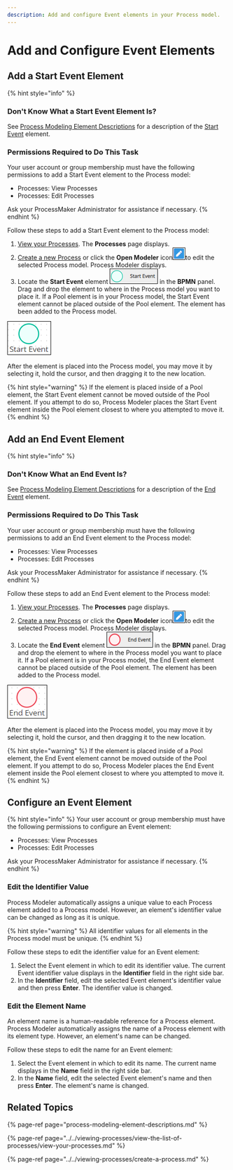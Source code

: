 ```yaml
---
description: Add and configure Event elements in your Process model.
---
```


# Add and Configure Event Elements

## Add a Start Event Element

{% hint style="info" %}
### Don't Know What a Start Event Element Is?

See [Process Modeling Element Descriptions](process-modeling-element-descriptions.md) for a description of the [Start Event](process-modeling-element-descriptions.md#start-event) element.

### Permissions Required to Do This Task

Your user account or group membership must have the following permissions to add a Start Event element to the Process model:

* Processes: View Processes
* Processes: Edit Processes

Ask your ProcessMaker Administrator for assistance if necessary.
{% endhint %}

Follow these steps to add a Start Event element to the Process model:

1. [View your Processes](https://processmaker.gitbook.io/processmaker-4-community/-LPblkrcFWowWJ6HZdhC/~/drafts/-LRhVZm0ddxDcGGdN5ZN/primary/designing-processes/viewing-processes/view-the-list-of-processes/view-your-processes#view-all-processes). The **Processes** page displays.
2. [Create a new Process](../../viewing-processes/create-a-process.md) or click the **Open Modeler** icon![](../../../.gitbook/assets/open-modeler-edit-icon-processes-page-processes.png)to edit the selected Process model. Process Modeler displays.
3. Locate the **Start Event** element ![](../../../.gitbook/assets/start-event-bpmn-side-bar-process-modeler-processes.png) in the **BPMN** panel. Drag and drop the element to where in the Process model you want to place it. If a Pool element is in your Process model, the Start Event element cannot be placed outside of the Pool element. The element has been added to the Process model.

![Start Event element](../../../.gitbook/assets/start-event-process-modeler-processes.png)

After the element is placed into the Process model, you may move it by selecting it, hold the cursor, and then dragging it to the new location.

{% hint style="warning" %}
If the element is placed inside of a Pool element, the Start Event element cannot be moved outside of the Pool element. If you attempt to do so, Process Modeler places the Start Event element inside the Pool element closest to where you attempted to move it.
{% endhint %}

## Add an End Event Element

{% hint style="info" %}
### Don't Know What an End Event Is?

See [Process Modeling Element Descriptions](process-modeling-element-descriptions.md) for a description of the [End Event](process-modeling-element-descriptions.md#end-event) element.

### Permissions Required to Do This Task

Your user account or group membership must have the following permissions to add an End Event element to the Process model:

* Processes: View Processes
* Processes: Edit Processes

Ask your ProcessMaker Administrator for assistance if necessary.
{% endhint %}

Follow these steps to add an End Event element to the Process model:

1. [View your Processes](https://processmaker.gitbook.io/processmaker-4-community/-LPblkrcFWowWJ6HZdhC/~/drafts/-LRhVZm0ddxDcGGdN5ZN/primary/designing-processes/viewing-processes/view-the-list-of-processes/view-your-processes#view-all-processes). The **Processes** page displays.
2. [Create a new Process](../../viewing-processes/create-a-process.md) or click the **Open Modeler** icon![](../../../.gitbook/assets/open-modeler-edit-icon-processes-page-processes.png)to edit the selected Process model. Process Modeler displays.
3. Locate the **End Event** element ![](../../../.gitbook/assets/end-event-bpmn-side-bar-process-modeler-processes.png) in the **BPMN** panel. Drag and drop the element to where in the Process model you want to place it. If a Pool element is in your Process model, the End Event element cannot be placed outside of the Pool element. The element has been added to the Process model.

![End Event element](../../../.gitbook/assets/end-event-process-modeler-processes.png)

After the element is placed into the Process model, you may move it by selecting it, hold the cursor, and then dragging it to the new location.

{% hint style="warning" %}
If the element is placed inside of a Pool element, the End Event element cannot be moved outside of the Pool element. If you attempt to do so, Process Modeler places the End Event element inside the Pool element closest to where you attempted to move it.
{% endhint %}

## Configure an Event Element

{% hint style="info" %}
Your user account or group membership must have the following permissions to configure an Event element:

* Processes: View Processes
* Processes: Edit Processes

Ask your ProcessMaker Administrator for assistance if necessary.
{% endhint %}

### Edit the Identifier Value

Process Modeler automatically assigns a unique value to each Process element added to a Process model. However, an element's identifier value can be changed as long as it is unique.

{% hint style="warning" %}
All identifier values for all elements in the Process model must be unique.
{% endhint %}

Follow these steps to edit the identifier value for an Event element:

1. Select the Event element in which to edit its identifier value. The current Event identifier value displays in the **Identifier** field in the right side bar.
2. In the **Identifier** field, edit the selected Event element's identifier value and then press **Enter**. The identifier value is changed.

### Edit the Element Name

An element name is a human-readable reference for a Process element. Process Modeler automatically assigns the name of a Process element with its element type. However, an element's name can be changed.

Follow these steps to edit the name for an Event element:

1. Select the Event element in which to edit its name. The current name displays in the **Name** field in the right side bar.
2. In the **Name** field, edit the selected Event element's name and then press **Enter**. The element's name is changed.

## Related Topics

{% page-ref page="process-modeling-element-descriptions.md" %}

{% page-ref page="../../viewing-processes/view-the-list-of-processes/view-your-processes.md" %}

{% page-ref page="../../viewing-processes/create-a-process.md" %}

